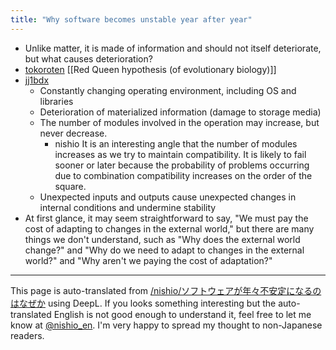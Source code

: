 ```yaml
---
title: "Why software becomes unstable year after year"
---
```


- Unlike matter, it is made of information and should not itself deteriorate, but what causes deterioration?
- [tokoroten](https://twitter.com/tokoroten/status/956837949785620480)  [[Red Queen hypothesis (of evolutionary biology)]]
- [jj1bdx](https://twitter.com/jj1bdx/status/956838550812573696)
    - Constantly changing operating environment, including OS and libraries
    - Deterioration of materialized information (damage to storage media)
    - The number of modules involved in the operation may increase, but never decrease.
        - nishio It is an interesting angle that the number of modules increases as we try to maintain compatibility. It is likely to fail sooner or later because the probability of problems occurring due to combination compatibility increases on the order of the square.
    - Unexpected inputs and outputs cause unexpected changes in internal conditions and undermine stability
- At first glance, it may seem straightforward to say, "We must pay the cost of adapting to changes in the external world," but there are many things we don't understand, such as "Why does the external world change?" and "Why do we need to adapt to changes in the external world?" and "Why aren't we paying the cost of adaptation?"

---
This page is auto-translated from [/nishio/ソフトウェアが年々不安定になるのはなぜか](https://scrapbox.io/nishio/ソフトウェアが年々不安定になるのはなぜか) using DeepL. If you looks something interesting but the auto-translated English is not good enough to understand it, feel free to let me know at [@nishio_en](https://twitter.com/nishio_en). I'm very happy to spread my thought to non-Japanese readers.